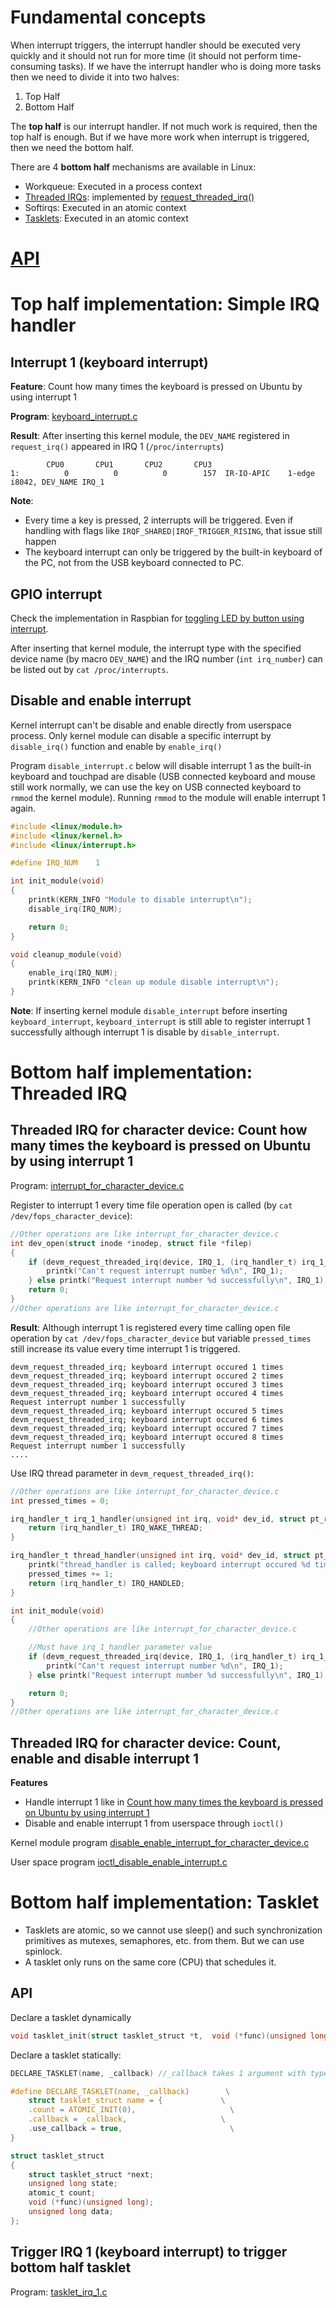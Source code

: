 # Fundamental concepts

When interrupt triggers, the interrupt handler should be executed very quickly and it should not run for more time (it should not perform time-consuming tasks). If we have the interrupt handler who is doing more tasks then we need to divide it into two halves:

1. Top Half
2. Bottom Half

The **top half** is our interrupt handler. If not much work is required, then the top half is enough. But if we have more work when interrupt is triggered, then we need the bottom half.  

There are 4 **bottom half** mechanisms are available in Linux:
* Workqueue: Executed in a process context
* [Threaded IRQs](): implemented by [request_threaded_irq()](API.md#request_threaded_irq)
* Softirqs: Executed in an atomic context
* [Tasklets](): Executed in an atomic context

# [API](API.md)

# Top half implementation: Simple IRQ handler

## Interrupt 1 (keyboard interrupt)

**Feature**: Count how many times the keyboard is pressed on Ubuntu by using interrupt 1

**Program**: [keyboard_interrupt.c](keyboard_interrupt.c)

**Result**: After inserting this kernel module, the ``DEV_NAME`` registered in ``request_irq()`` appeared in IRQ 1 (``/proc/interrupts``)

```
        CPU0       CPU1       CPU2       CPU3       
1:          0          0          0        157  IR-IO-APIC    1-edge      i8042, DEV_NAME IRQ_1
```

**Note**:

* Every time a key is pressed, 2 interrupts will be triggered. Even if handling with flags like ``IRQF_SHARED|IRQF_TRIGGER_RISING``, that issue still happen
* The keyboard interrupt can only be triggered by the built-in keyboard of the PC, not from the USB keyboard connected to PC.

## GPIO interrupt

Check the implementation in Raspbian for [toggling LED by button using interrupt](https://github.com/TranPhucVinh/Raspberry-Pi-GNU/blob/main/Kernel/GPIO/toggle_led_by_gpio_interrupt.c).

After inserting that kernel module, the interrupt type with the specified device name (by macro ``DEV_NAME``) and the IRQ number (``int irq_number``) can be listed out by ``cat /proc/interrupts``.

## Disable and enable interrupt

Kernel interrupt can't be disable and enable directly from userspace process. Only kernel module can disable a specific interrupt by ``disable_irq()`` function and enable by ``enable_irq()``

Program ``disable_interrupt.c`` below will disable interrupt 1 as the built-in keyboard and touchpad are disable (USB connected keyboard and mouse still work normally, we can use the key on USB connected keyboard to ``rmmod`` the kernel module). Running ``rmmod`` to the module will enable interrupt 1 again.

```c
#include <linux/module.h>
#include <linux/kernel.h>
#include <linux/interrupt.h>

#define IRQ_NUM    1

int init_module(void)
{
	printk(KERN_INFO "Module to disable interrupt\n");
	disable_irq(IRQ_NUM);

	return 0;
}

void cleanup_module(void)
{
	enable_irq(IRQ_NUM);
	printk(KERN_INFO "clean up module disable interrupt\n");
}
```

**Note**: If inserting kernel module ``disable_interrupt`` before inserting ``keyboard_interrupt``,  ``keyboard_interrupt`` is still able to register interrupt 1 successfully although interrupt 1 is disable by ``disable_interrupt``.
# Bottom half implementation: Threaded IRQ
## Threaded IRQ for character device: Count how many times the keyboard is pressed on Ubuntu by using interrupt 1

Program: [interrupt_for_character_device.c](interrupt_for_character_device.c)

Register to interrupt 1 every time file operation open is called (by ``cat /dev/fops_character_device``):

```c
//Other operations are like interrupt_for_character_device.c
int dev_open(struct inode *inodep, struct file *filep)
{
    if (devm_request_threaded_irq(device, IRQ_1, (irq_handler_t) irq_1_handler, (irq_handler_t) THREAD_FN, IRQF_SHARED, INTERRUPT_NAME, INTERRUPT_ID) != 0){
        printk("Can't request interrupt number %d\n", IRQ_1);
    } else printk("Request interrupt number %d successfully\n", IRQ_1);
	return 0;
}
//Other operations are like interrupt_for_character_device.c
```

**Result**: Although interrupt 1 is registered every time calling open file operation by ``cat /dev/fops_character_device`` but variable ``pressed_times`` still increase its value every time interrupt 1 is triggered.

```
devm_request_threaded_irq; keyboard interrupt occured 1 times
devm_request_threaded_irq; keyboard interrupt occured 2 times
devm_request_threaded_irq; keyboard interrupt occured 3 times	
devm_request_threaded_irq; keyboard interrupt occured 4 times	
Request interrupt number 1 successfully
devm_request_threaded_irq; keyboard interrupt occured 5 times
devm_request_threaded_irq; keyboard interrupt occured 6 times
devm_request_threaded_irq; keyboard interrupt occured 7 times	
devm_request_threaded_irq; keyboard interrupt occured 8 times	
Request interrupt number 1 successfully
....
```

Use IRQ thread parameter in ``devm_request_threaded_irq()``:

```c
//Other operations are like interrupt_for_character_device.c
int pressed_times = 0;

irq_handler_t irq_1_handler(unsigned int irq, void* dev_id, struct pt_regs *regs){
    return (irq_handler_t) IRQ_WAKE_THREAD;
}

irq_handler_t thread_handler(unsigned int irq, void* dev_id, struct pt_regs *regs){
	printk("thread_handler is called; keyboard interrupt occured %d times\n", pressed_times);
	pressed_times += 1;
    return (irq_handler_t) IRQ_HANDLED;
}

int init_module(void)
{
	//Other operations are like interrupt_for_character_device.c

	//Must have irq_1_handler parameter value
    if (devm_request_threaded_irq(device, IRQ_1, (irq_handler_t) irq_1_handler, (irq_handler_t) thread_handler, IRQF_SHARED, INTERRUPT_NAME, INTERRUPT_ID) != 0){
        printk("Can't request interrupt number %d\n", IRQ_1);
    } else printk("Request interrupt number %d successfully\n", IRQ_1);

	return 0;
}
//Other operations are like interrupt_for_character_device.c
```
## Threaded IRQ for character device: Count, enable and disable interrupt 1

**Features**
* Handle interrupt 1 like in [Count how many times the keyboard is pressed on Ubuntu by using interrupt 1]()
* Disable and enable interrupt 1 from userspace through ``ioctl()``

Kernel module program [disable_enable_interrupt_for_character_device.c](disable_enable_interrupt_for_character_device.c)

User space program [ioctl_disable_enable_interrupt.c](ioctl_disable_enable_interrupt.c)
# Bottom half implementation: Tasklet
* Tasklets are atomic, so we cannot use sleep() and such synchronization primitives as mutexes, semaphores, etc. from them. But we can use spinlock.
* A tasklet only runs on the same core (CPU) that schedules it.
## API
Declare a tasklet dynamically

```c
void tasklet_init(struct tasklet_struct *t,  void (*func)(unsigned long), unsigned long data); 
```
Declare a tasklet statically:

```c
DECLARE_TASKLET(name, _callback) //_callback takes 1 argument with type struct tasklet_struct
```
```C
#define DECLARE_TASKLET(name, _callback)        \
	struct tasklet_struct name = {             \
	.count = ATOMIC_INIT(0),            	     \
	.callback = _callback,                     \
	.use_callback = true,                	     \
}
```
```c
struct tasklet_struct
{
	struct tasklet_struct *next;
	unsigned long state;
	atomic_t count;
	void (*func)(unsigned long);
	unsigned long data;
};
```
## Trigger IRQ 1 (keyboard interrupt) to trigger bottom half tasklet
Program: [tasklet_irq_1.c](tasklet_irq_1.c)
